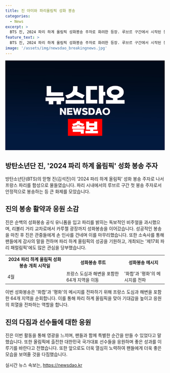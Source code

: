 ```yaml
---
title: 진 아미와 파리올림픽 성화 봉송
categories:
  - News
excerpt: >
  BTS 진, 2024 파리 하계 올림픽 성화봉송 주자로 화려한 등장. 루브르 구간에서 시작된 봉송은 높은 관심을 끌며, 진의 횃불 전달은 큰 환호와 박수로 충만했다. 진은 참여 소감을 밝히며 팬과 올림픽 국가대표를 응원하는 메시지를 전달했고, 이번 봉송은 화합과 평화의 메시지를 담는다. 파리 패럴림픽에도 많은 관심이 이어지길 바란다.
feature_text: >
  BTS 진, 2024 파리 하계 올림픽 성화봉송 주자로 화려한 등장. 루브르 구간에서 시작된 봉송은 높은 관심을 끌며, 진의 횃불 전달은 큰 환호와 박수로 충만했다. 진은 참여 소감을 밝히며 팬과 올림픽 국가대표를 응원하는 메시지를 전달했고, 이번 봉송은 화합과 평화의 메시지를 담는다. 파리 패럴림픽에도 많은 관심이 이어지길 바란다.
image: '/assets/img/newsdao_breakingnews.jpg'
---
```


<p><img src="/assets/img/newsdao_breakingnews.jpg" alt="flaretime 속보" /></p>

<h2 data-ke-size="size26">방탄소년단 진, '2024 파리 하계 올림픽' 성화 봉송 주자</h2>

<p data-ke-size="size16">방탄소년단(BTS)의 맏형 진(김석진)이 ‘2024 파리 하계 올림픽’ 성화 봉송 주자로 나서 프랑스 파리를 함성으로 물들였습니다. 파리 시내에서의 루브르 구간 첫 봉송 주자로서 안정적으로 봉송하는 등 큰 화제를 모았습니다.</p>

<h2 data-ke-size="size23">진의 봉송 활약과 응원 소감</h2>

<p data-ke-size="size16">진은 순백의 성화봉송 공식 유니폼을 입고 파리를 밝히는 독보적인 비주얼을 과시했으며, 리볼리 거리 교차로에서 카루젤 광장까지 성화봉송을 이어갔습니다. 성공적인 봉송을 마친 후 진은 관중들에게 손 인사를 건네며 이를 마무리했습니다. 또한 소속사를 통해 팬들에게 감사의 말을 전하며 파리 하계 올림픽의 성공을 기원하고, 개최되는 '제17회 파리 패럴림픽'에도 많은 관심을 당부했습니다.</p>

<table>
  <tr>
    <td style="text-align: center; height: 17px;"><b>2024 파리 하계 올림픽 성화봉송 개최 시작일</b></td>
    <td style="text-align: center; height: 17px;"><b>성화봉송 루트</b></td>
    <td style="text-align: center; height: 17px;"><b>성화봉송 메시지</b></td>
  </tr>
  <tr>
    <td data-ke-style="text-align: center;">4월</td>
    <td data-ke-style="text-align: center;">프랑스 도심과 해변을 포함한 64개 지역을 이동</td>
    <td data-ke-style="text-align: center;">'화합'과 '평화'의 메시지를 전파</td>
  </tr>
</table>

<p data-ke-size="size16">이번 성화봉송은 '화합'과 '평화'의 메시지를 전파하기 위해 프랑스 도심과 해변을 포함한 64개 지역을 순회합니다. 이를 통해 파리 하계 올림픽을 맞아 기대감을 높이고 응원의 희열을 전파하는 역할을 합니다.</p>

<h2 data-ke-size="size23">진의 다짐과 선수들에 대한 응원</h2>

<p data-ke-size="size16">진은 이번 활동을 통해 영광을 느끼며, 팬들과 함께 특별한 순간을 만들 수 있었다고 말했습니다. 또한 올림픽에 출전한 대한민국 국가대표 선수들을 응원하며 좋은 성과를 이루기를 바란다고 전했습니다. 또한 앞으로도 더욱 열심히 노력하여 팬들에게 더욱 좋은 모습을 보여줄 것을 다짐했습니다.</p>
실시간 뉴스 속보는, <a href="https://newsdao.kr" rel="dofollow">https://newsdao.kr</a>


